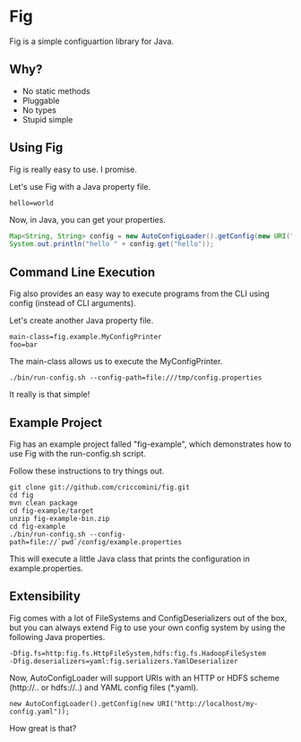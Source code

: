 # Fig

Fig is a simple configuartion library for Java.

## Why?

*   No static methods
*   Pluggable
*   No types
*   Stupid simple

## Using Fig

Fig is really easy to use. I promise.

Let's use Fig with a Java property file.

```
hello=world
```

Now, in Java, you can get your properties.

```java
Map<String, String> config = new AutoConfigLoader().getConfig(new URI("file:///tmp/config.properties"));
System.out.println("hello " + config.get("hello"));
```

## Command Line Execution

Fig also provides an easy way to execute programs from the CLI using config (instead of CLI arguments).

Let's create another Java property file.

```
main-class=fig.example.MyConfigPrinter
foo=bar
```
The main-class allows us to execute the MyConfigPrinter.

```
./bin/run-config.sh --config-path=file:///tmp/config.properties
```

It really is that simple!

## Example Project

Fig has an example project falled "fig-example", which demonstrates how to use Fig with the run-config.sh script.

Follow these instructions to try things out.

```
git clone git://github.com/criccomini/fig.git
cd fig
mvn clean package
cd fig-example/target
unzip fig-example-bin.zip
cd fig-example
./bin/run-config.sh --config-path=file://`pwd`/config/example.properties
```

This will execute a little Java class that prints the configuration in example.properties.

## Extensibility

Fig comes with a lot of FileSystems and ConfigDeserializers out of the box, but you can always extend Fig to use your own config system by using the following Java properties.

```
-Dfig.fs=http:fig.fs.HttpFileSystem,hdfs:fig.fs.HadoopFileSystem
-Dfig.deserializers=yaml:fig.serializers.YamlDeserializer
```

Now, AutoConfigLoader will support URIs with an HTTP or HDFS scheme (http://.. or hdfs://..) and YAML config files (*.yaml). 

```
new AutoConfigLoader().getConfig(new URI("http://localhost/my-config.yaml"));
```

How great is that?
